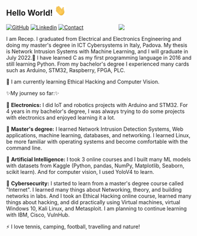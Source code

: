 <h2> Hello World! <img src="https://raw.githubusercontent.com/ABSphreak/ABSphreak/master/gifs/Hi.gif" width="30px"></h2>

<img align="right" src="https://github.com/rajput2107/rajput2107/blob/master/Assets/Developer.gif" width='200'/>

[![GitHub](https://img.shields.io/badge/SUPPORT%20AT-GITHUB-blue?style=for-the-badge&logo=github)](https://github.com/recepbalibey) [![Linkedin](https://img.shields.io/badge/MY%20PROFILE-Linkedin-blue?style=for-the-badge&logo=github)](https://www.linkedin.com/in/recepbalibey/) 
 [![Contact](https://img.shields.io/badge/CONTACT-GMAIL-yellow?style=for-the-badge&logo=gmail&logoColor=white)](mailto:recepbalibey@gmail.com)
 
I am Recep. I graduated from Electrical and Electronics Engineering and doing my master's degree in ICT Cybersystems in Italy, Padova. My thesis is Network Intrusion Systems with Machine Learning, and I will graduate in July 2022.🏫 
I have learned C as my first programming language in 2016 and still learning Python. From my bachelor's degree I experienced many cards such as Arduino, STM32, Raspberry, FPGA, PLC. 

🌱 I am currently learning Ethical Hacking and Computer Vision.

✨My journey so far:✨

🔭 **Electronics:** I did IoT and robotics projects with Arduino and STM32. For 4 years in my bachelor's degree, I was always trying to do some projects with electronics and enjoyed learning it a lot.

🔭 **Master's degree:** I learned Network Intrusion Detection Systems, Web applications, machine learning, databases, and networking. I learned Linux, be more familiar with operating systems and become comfortable with the command line.

🔭 **Artificial Intelligence:** I took 3 online courses and I built many ML models with datasets from Kaggle (Python, pandas, NumPy, Matplotlib, Seaborn, scikit learn). And for computer vision, I used YoloV4 to learn.

🔭 **Cybersecurity:** I started to learn from a master's degree course called "Internet". I learned many things about Networking, theory, and building networks in labs. And I took an Ethical Hacking online course, learned many things about hacking, and did practically using Virtual machines, virtual Windows 10, Kali Linux, and Metasploit. I am planning to continue learning with IBM, Cisco, VulnHub. 

⚡ I love tennis, camping, football, travelling and nature!
